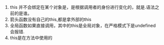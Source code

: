 

1. this 并不会绑定在某个对象是，是根据调用者的身份进行变化的，就是.语法之前的是谁。
2. 箭头函数没有自己的this,都是拿外部的this
3. 全局函数如果直接调用，其中的this是全局对象，在严格模式下是undefined 会报错.
4. this是在方法中使用的